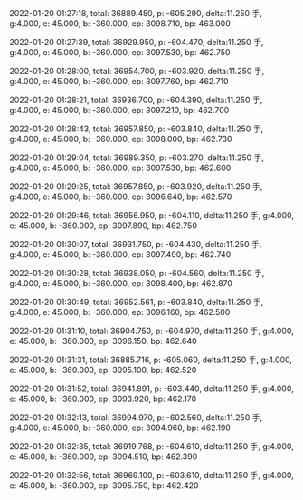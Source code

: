 2022-01-20 01:27:18, total: 36889.450, p: -605.290, delta:11.250 手, g:4.000, e: 45.000, b: -360.000, ep: 3098.710, bp: 463.000

2022-01-20 01:27:39, total: 36929.950, p: -604.470, delta:11.250 手, g:4.000, e: 45.000, b: -360.000, ep: 3097.530, bp: 462.750

2022-01-20 01:28:00, total: 36954.700, p: -603.920, delta:11.250 手, g:4.000, e: 45.000, b: -360.000, ep: 3097.760, bp: 462.710

2022-01-20 01:28:21, total: 36936.700, p: -604.390, delta:11.250 手, g:4.000, e: 45.000, b: -360.000, ep: 3097.210, bp: 462.700

2022-01-20 01:28:43, total: 36957.850, p: -603.840, delta:11.250 手, g:4.000, e: 45.000, b: -360.000, ep: 3098.000, bp: 462.730

2022-01-20 01:29:04, total: 36989.350, p: -603.270, delta:11.250 手, g:4.000, e: 45.000, b: -360.000, ep: 3097.530, bp: 462.600

2022-01-20 01:29:25, total: 36957.850, p: -603.920, delta:11.250 手, g:4.000, e: 45.000, b: -360.000, ep: 3096.640, bp: 462.570

2022-01-20 01:29:46, total: 36956.950, p: -604.110, delta:11.250 手, g:4.000, e: 45.000, b: -360.000, ep: 3097.890, bp: 462.750

2022-01-20 01:30:07, total: 36931.750, p: -604.430, delta:11.250 手, g:4.000, e: 45.000, b: -360.000, ep: 3097.490, bp: 462.740

2022-01-20 01:30:28, total: 36938.050, p: -604.560, delta:11.250 手, g:4.000, e: 45.000, b: -360.000, ep: 3098.400, bp: 462.870

2022-01-20 01:30:49, total: 36952.561, p: -603.840, delta:11.250 手, g:4.000, e: 45.000, b: -360.000, ep: 3096.160, bp: 462.500

2022-01-20 01:31:10, total: 36904.750, p: -604.970, delta:11.250 手, g:4.000, e: 45.000, b: -360.000, ep: 3096.150, bp: 462.640

2022-01-20 01:31:31, total: 36885.716, p: -605.060, delta:11.250 手, g:4.000, e: 45.000, b: -360.000, ep: 3095.100, bp: 462.520

2022-01-20 01:31:52, total: 36941.891, p: -603.440, delta:11.250 手, g:4.000, e: 45.000, b: -360.000, ep: 3093.920, bp: 462.170

2022-01-20 01:32:13, total: 36994.970, p: -602.560, delta:11.250 手, g:4.000, e: 45.000, b: -360.000, ep: 3094.960, bp: 462.190

2022-01-20 01:32:35, total: 36919.768, p: -604.610, delta:11.250 手, g:4.000, e: 45.000, b: -360.000, ep: 3094.510, bp: 462.390

2022-01-20 01:32:56, total: 36969.100, p: -603.610, delta:11.250 手, g:4.000, e: 45.000, b: -360.000, ep: 3095.750, bp: 462.420